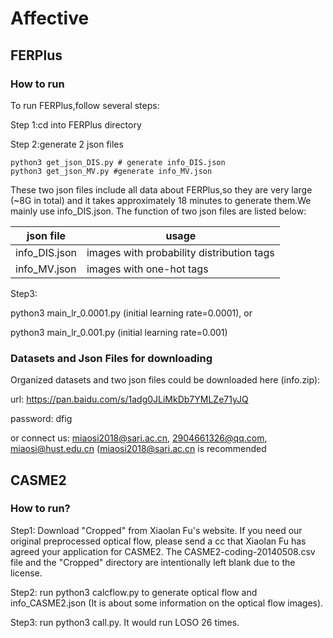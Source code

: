 # Affective

## FERPlus

### How to run

To run FERPlus,follow several steps:

Step 1:cd into FERPlus directory

Step 2:generate 2 json files

```shell
python3 get_json_DIS.py # generate info_DIS.json
python3 get_json_MV.py #generate info_MV.json
```

These two json files include all data about FERPlus,so they are very large (~8G in total) and it takes approximately 18 minutes to generate them.We mainly use info_DIS.json. The function of two json files are listed below:

| json file     | usage                                     |
| ------------- | ----------------------------------------- |
| info_DIS.json | images with probability distribution tags |
| info_MV.json  | images with one-hot tags                  |

Step3:

python3 main_lr_0.0001.py   (initial learning rate=0.0001), or

python3 main_lr_0.001.py (initial learning rate=0.001) 


### Datasets and Json Files for downloading

Organized datasets and two json files could be downloaded here (info.zip):

url: https://pan.baidu.com/s/1adg0JLiMkDb7YMLZe71yJQ

password: dfig

or connect us: miaosi2018@sari.ac.cn,  2904661326@qq.com,  miaosi@hust.edu.cn (miaosi2018@sari.ac.cn is recommended



## CASME2

### How to run?

Step1: Download "Cropped" from Xiaolan Fu's website. If you need our original preprocessed optical flow, please send a cc that Xiaolan Fu has agreed your application for CASME2. The CASME2-coding-20140508.csv file and the "Cropped" directory are intentionally left blank due to the license.

Step2: run python3 calcflow.py to generate optical flow and info_CASME2.json (It is about some information on the optical flow images).

Step3: run python3 call.py. It would run LOSO 26 times.


